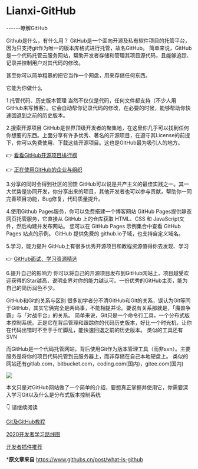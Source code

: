 # Lianxi-GitHub
------瞭解GitHub

Github是什么，有什么用？
GitHub是一个面向开源及私有软件项目的托管平台，因为只支持git作为唯一的版本库格式进行托管，故名GitHub。
简单来说，GitHub是一个代码托管云服务网站，帮助开发者存储和管理其项目源代码，且能够追踪、记录并控制用户对其代码的修改。

甚至你可以简单粗暴的把它当作一个网盘，用来存储任何东西。

它能为你做什么

1.托管代码、历史版本管理
当然不仅仅是代码，任何文件都支持（不少人用GitHub来写博客）。它会自动帮你记录代码的修改，在必要的时候，能够帮助你快速回退到之前的历史版本。

2.搜索开源项目
GitHub是世界顶级开发者的聚集地，在这里你几乎可以找到任何你想要的东西。上面分享有许多优秀、著名的开源项目，在遵守其License的前提下，你可以免费使用、下载这些开源项目。这也是GitHub最为吸引人的地方。

👉 <a href=https://www.githubs.cn/top>看看GitHub开源项目排行榜</a>

👉 <a href=https://www.githubs.cn/organizations>正在使用GitHub的企业与组织</a>

3.分享的同时会得到社区的回馈
GitHub可以说是共产主义的最佳实践之一。其一大优势是协同开发，你分享出来的项目，其他开发者也可以参与贡献，帮助你一同完善项目功能，Bug修复，代码质量提升。

4.使用Github Pages服务，你可以免费搭建一个博客网站
GitHub Pages提供静态网页托管服务，它直接从 GitHub 上的仓库获取 HTML、CSS 和 JavaScript文件，然后构建并发布网站。 您可以在 GitHub Pages 示例集合中查看 GitHub Pages 站点的示例。
GitHub 提供免费的 github.io子域，也支持自定义域名。

5.学习，能力提升
GitHub上有很多优秀开源项目和教程资源值得你去发现、学习

👉 <a href=https://www.githubs.cn/awesome>GitHub面试、学习资源精选</a>

6.提升自己的影响力
你可以将自己的开源项目发布到GitHub网站上，项目越受欢迎获得的Star越高，说明业界对你的能力越认可。一份优秀的GitHub主页，能为自己的简历润色不少。

GitHub和Git的关系与区别
很多初学者分不清GitHub和Git的关系，误认为Git等同于GitHub，其实它俩完全是两码事，不能相提并论。要说有关系那就是，「魔兽争霸」与「对战平台」的关系。
简单来说，Git只是一个命令行工具，一个分布式版本控制系统。正是它在背后管理和跟踪你的代码历史版本，好比一个时光机，让你在代码出错时不至于手忙脚乱，能快速回退之前的历史版本。 类似的工具还有SVN

而GitHub是一个代码托管网站，背后使用Git作为版本管理工具（而非svn）。主要服务是将你的项目代码托管到云服务器上，而非存储在自己本地硬盘上。
类似的网站还有gitlab.com，bitbucket.com，coding.com(国内)，gitee.com(国内)


<a href=https://s1.ax1x.com/2020/07/31/aMrlVJ.md.jpg><img src="https://s1.ax1x.com/2020/07/31/aMrlVJ.md.jpg"></a>

本文只是对GitHub网站做了一个简单的介绍，要想真正掌握并使用它，你需要深入学习Git以及什么是分布式版本控制系统



👇 请继续阅读

<a href=https://www.githubs.cn/post/git-tutorial>Git及GitHub教程</a>  

<a href=https://www.githubs.cn/post/developer-roadmap>2020开发者学习路线图</a>

<a href=https://www.githubs.cn/post/chrome-extensions-for-developer>开发者插件推荐</a>

*****************原文章來自****************
https://www.githubs.cn/post/what-is-github
